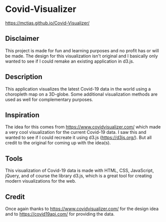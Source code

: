 # Covid-Visualizer

https://mctias.github.io/Covid-Visualizer/

## Disclaimer

This project is made for fun and learning purposes and no profit has or will be made. The design for this visualization isn't original and I basically only wanted to see if I could remake an existing application in d3.js. 

## Description 

This application visualizes the latest Covid-19 data in the world using a choropleth map on a 3D-globe. Some additional visualization methods are used as well for complementary purposes. 


## Inspiration

The idea for this comes from https://www.covidvisualizer.com/ which made a very cool visualization for the current Covid-19 data. I saw this and wanted to see if I could recreate it using d3.js (https://d3js.org/).
But all credit to the original for coming up with the idea(s).

## Tools

This visualization of Covid-19 data is made with HTML, CSS, JavaScript, jQuery, and of course the library d3.js, which is a great tool for creating modern visualizations for the web. 

## Credit

Once again thanks to https://www.covidvisualizer.com/ for the design idea and to https://covid19api.com/ for providing the data. 

 